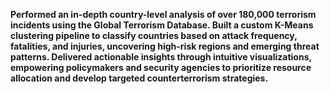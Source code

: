 **Performed an in-depth country-level analysis of over 180,000 terrorism incidents using the Global Terrorism Database. Built a custom K-Means clustering pipeline to classify countries based on attack frequency, fatalities, and injuries, uncovering high-risk regions and emerging threat patterns. Delivered actionable insights through intuitive visualizations, empowering policymakers and security agencies to prioritize resource allocation and develop targeted counterterrorism strategies.**
